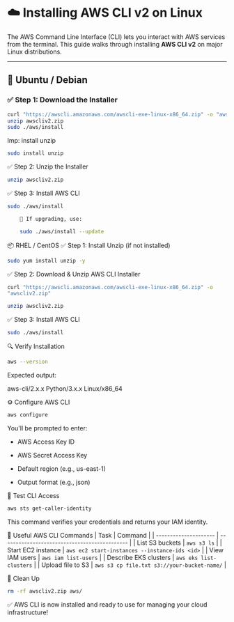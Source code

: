 # ☁️ Installing AWS CLI v2 on Linux

The AWS Command Line Interface (CLI) lets you interact with AWS services from the terminal. This guide walks through installing **AWS CLI v2** on major Linux distributions.

---

## 🐧 Ubuntu / Debian

### ✅ Step 1: Download the Installer

```bash
curl "https://awscli.amazonaws.com/awscli-exe-linux-x86_64.zip" -o "awscliv2.zip"
unzip awscliv2.zip
sudo ./aws/install

```

Imp: install unzip
```bash
sudo install unzip
```

✅ Step 2: Unzip the Installer
```bash
unzip awscliv2.zip
```
✅ Step 3: Install AWS CLI
```bash
sudo ./aws/install

    📌 If upgrading, use:

    sudo ./aws/install --update
```
📦 RHEL / CentOS
✅ Step 1: Install Unzip (if not installed)
```bash
sudo yum install unzip -y
```
✅ Step 2: Download & Unzip AWS CLI Installer
```bash
curl "https://awscli.amazonaws.com/awscli-exe-linux-x86_64.zip" -o 
"awscliv2.zip"

unzip awscliv2.zip
```
✅ Step 3: Install AWS CLI
```bash
sudo ./aws/install
```
🔍 Verify Installation
```bash
aws --version
```
Expected output:

aws-cli/2.x.x Python/3.x.x Linux/x86_64

⚙️ Configure AWS CLI
```bash
aws configure
```
You'll be prompted to enter:

- AWS Access Key ID

- AWS Secret Access Key

- Default region (e.g., us-east-1)

- Output format (e.g., json)

🧪 Test CLI Access
```bash
aws sts get-caller-identity
```
This command verifies your credentials and returns your IAM identity.


🔧 Useful AWS CLI Commands
| Task                  | Command                                       |
| --------------------- | --------------------------------------------- |
| List S3 buckets       | `aws s3 ls`                                   |
| Start EC2 instance    | `aws ec2 start-instances --instance-ids <id>` |
| View IAM users        | `aws iam list-users`                          |
| Describe EKS clusters | `aws eks list-clusters`                       |
| Upload file to S3     | `aws s3 cp file.txt s3://your-bucket-name/`   |


🧹 Clean Up
```bash
rm -rf awscliv2.zip aws/
```

✅ AWS CLI is now installed and ready to use for managing your cloud infrastructure!

